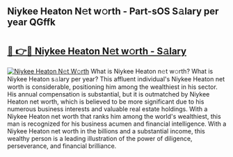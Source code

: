 ## Niykee Heaton N𝚎t w𝚘rth - Part-sOS S𝚊lary per year QGffk

# <h2><a href="http://gc2uun.nevu.top/?p=Niykee+Heaton">🔗 👉🔴 Niykee Heaton N𝚎t w𝚘rth - S𝚊lary</a></h2>

[![Niykee Heaton N𝚎t W𝚘rth](https://i.imgur.com/Oavwk0R.jpeg)](http://gc2uun.nevu.top/?p=Niykee+Heaton)
What is Niykee Heaton n𝚎t w𝚘rth? What is Niykee Heaton s𝚊lary per year?
This affluent individual's Niykee Heaton net worth is considerable, positioning him among the wealthiest in his sector. His annual compensation is substantial, but it is outmatched by Niykee Heaton net worth, which is believed to be more significant due to his numerous business interests and valuable real estate holdings. With a Niykee Heaton net worth that ranks him among the world's wealthiest, this man is recognized for his business acumen and financial intelligence. With a Niykee Heaton net worth in the billions and a substantial income, this wealthy person is a leading illustration of the power of diligence, perseverance, and financial brilliance.
